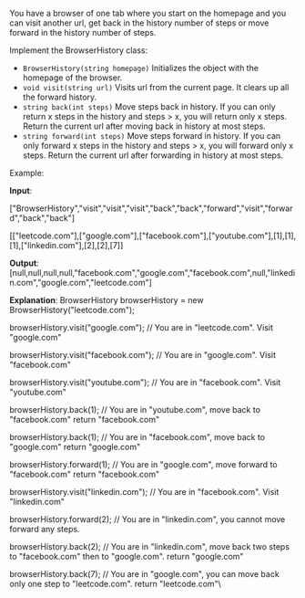 You have a browser of one tab where you start on the homepage and you can visit another url, get back in the history number of steps or move forward in the history number of steps.

Implement the BrowserHistory class:

- `BrowserHistory(string homepage)` Initializes the object with the homepage of the browser.
- `void visit(string url)` Visits url from the current page. It clears up all the forward history.
- `string back(int steps)` Move steps back in history. If you can only return x steps in the history and steps > x, you will return only x steps. Return the current url after moving back in history at most steps.
- `string forward(int steps)` Move steps forward in history. If you can only forward x steps in the history and steps > x, you will forward only x steps. Return the current url after forwarding in history at most steps.
 

Example:

**Input**:

["BrowserHistory","visit","visit","visit","back","back","forward","visit","forward","back","back"] 

[["leetcode.com"],["google.com"],["facebook.com"],["youtube.com"],[1],[1],[1],["linkedin.com"],[2],[2],[7]]


**Output**:
[null,null,null,null,"facebook.com","google.com","facebook.com",null,"linkedin.com","google.com","leetcode.com"]

**Explanation**:
BrowserHistory browserHistory = new BrowserHistory("leetcode.com");

browserHistory.visit("google.com");       // You are in "leetcode.com". Visit "google.com"

browserHistory.visit("facebook.com");     // You are in "google.com". Visit "facebook.com"

browserHistory.visit("youtube.com");      // You are in "facebook.com". Visit "youtube.com"

browserHistory.back(1);                   // You are in "youtube.com", move back to "facebook.com" return "facebook.com"

browserHistory.back(1);                   // You are in "facebook.com", move back to "google.com" return "google.com"

browserHistory.forward(1);                // You are in "google.com", move forward to "facebook.com" return "facebook.com"

browserHistory.visit("linkedin.com");     // You are in "facebook.com". Visit "linkedin.com"

browserHistory.forward(2);                // You are in "linkedin.com", you cannot move forward any steps.

browserHistory.back(2);                   // You are in "linkedin.com", move back two steps to "facebook.com" then to "google.com". return "google.com"

browserHistory.back(7);                   // You are in "google.com", you can move back only one step to "leetcode.com". return "leetcode.com"\
